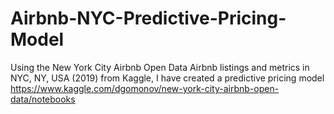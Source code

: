 # Airbnb-NYC-Predictive-Pricing-Model
Using the New York City Airbnb Open Data Airbnb listings and metrics in NYC, NY, USA (2019) from Kaggle, I have created a predictive pricing model
https://www.kaggle.com/dgomonov/new-york-city-airbnb-open-data/notebooks
